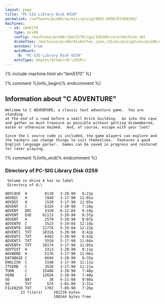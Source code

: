 ```yaml
---
layout: page
title: "PC-SIG Library Disk #259"
permalink: /software/pcx86/sw/misc/pcsig/0001-0999/DISK0259/
machines:
  - id: ibm5170
    type: pcx86
    config: /machines/pcx86/ibm/5170/cga/1024kb/rev3/machine.xml
    diskettes: /machines/pcx86/diskettes.json,/disks/pcsigdisks/pcx86/diskettes.json
    autoGen: true
    autoMount:
      B: "PC-SIG Library Disk 0259"
    autoType: $date\r$time\rB:\rDIR\r
---
```


{% include machine.html id="ibm5170" %}

{% comment %}info_begin{% endcomment %}

## Information about "C ADVENTURE"

    Welcome to C ADVENTURE, a classic text adventure game.  You are standing
    at the end of a road before a small brick building.  Go into the cave
    and gather as much treasure as possible without getting dismembered,
    eaten or otherwise maimed.  And, of course, escape with your loot!
    
    Since the C source code is included, the game players can explore and
    the hackers can change things to suit themselves.  Features a good
    English language parser.  Games can be saved in progress and restored
    for later playing.
{% comment %}info_end{% endcomment %}


### Directory of PC-SIG Library Disk 0259

     Volume in drive A has no label
     Directory of A:\

    ADVCAVE  H        8110   3-20-90   8:21p
    ADVDEC   H        1949   3-17-90  11:05a
    ADVDEF   H        1520   3-17-90  11:05a
    ADVENT   C        6326   3-20-90   7:26p
    ADVENT   DOC      3328   6-12-84   9:10p
    ADVENT   EXE     61113   3-20-90   8:37p
    ADVENT   H        2579   3-20-90   8:07p
    ADVENT0  C        3523   5-19-84  12:18p
    ADVENT0  EXE     11776   5-19-84  12:22p
    ADVENT1  TXT     18316   3-20-90   8:42p
    ADVENT2  TXT      6482   3-20-90   8:43p
    ADVENT3  TXT      5559   3-17-90  11:04a
    ADVENT4  TXT     18174   3-17-90  11:05a
    ADVTEXT  H        3313   3-20-90   8:11p
    ADVWORD  H        5176   3-17-90  11:06a
    DATABASE C        6694   3-20-90   8:35p
    ENGLISH  C        3148   3-17-90  11:11a
    ITVERB   C        3526   3-17-90  11:11a
    TURN     C       15486   3-20-90   7:48p
    VERB     C       12826   3-20-90   7:40p
    GO       BAT        38   4-21-88   9:08a
    GO       TXT       574   1-01-80   3:32a
    FILE0259 TXT      1703   7-09-90   7:26p
           23 file(s)     201239 bytes
                          108544 bytes free
